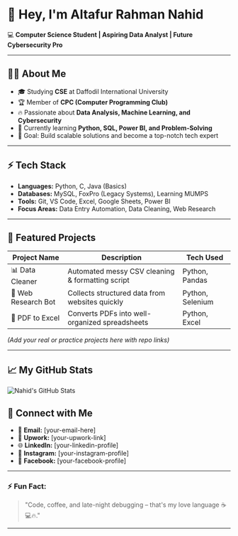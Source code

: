 # 👋 Hey, I'm Altafur Rahman Nahid

💻 **Computer Science Student | Aspiring Data Analyst | Future Cybersecurity Pro**

---

## 👨‍💻 About Me
- 🎓 Studying **CSE** at Daffodil International University  
- 🏆 Member of **CPC (Computer Programming Club)**  
- 🔥 Passionate about **Data Analysis, Machine Learning, and Cybersecurity**  
- 🌱 Currently learning **Python, SQL, Power BI, and Problem-Solving**  
- 🎯 Goal: Build scalable solutions and become a top-notch tech expert  

---

## ⚡ Tech Stack
- **Languages:** Python, C, Java (Basics)  
- **Databases:** MySQL, FoxPro (Legacy Systems), Learning MUMPS  
- **Tools:** Git, VS Code, Excel, Google Sheets, Power BI  
- **Focus Areas:** Data Entry Automation, Data Cleaning, Web Research  

---

## 📂 Featured Projects
| Project Name       | Description                                       | Tech Used       |
|--------------------|---------------------------------------------------|-----------------|
| 📊 Data Cleaner     | Automated messy CSV cleaning & formatting script | Python, Pandas  |
| 🔎 Web Research Bot | Collects structured data from websites quickly   | Python, Selenium|
| 📑 PDF to Excel     | Converts PDFs into well-organized spreadsheets   | Python, Excel   |

*(Add your real or practice projects here with repo links)*

---

## 📈 My GitHub Stats
![Nahid's GitHub Stats](https://github-readme-stats.vercel.app/api?username=nahid-cse&sh)

## 🤝 Connect with Me
- 📧 **Email:** [your-email-here]  
- 💼 **Upwork:** [your-upwork-link]  
- 🌐 **LinkedIn:** [your-linkedin-profile]  
- 📸 **Instagram:** [your-instagram-profile]  
- 📘 **Facebook:** [your-facebook-profile]  

---

### ⚡ Fun Fact:
> "Code, coffee, and late-night debugging – that's my love language ☕💻🔥."

---
     
